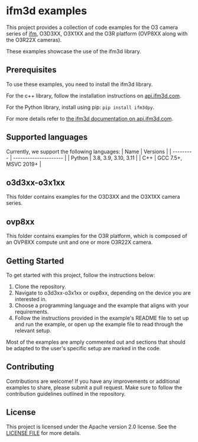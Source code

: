 # ifm3d examples

This project provides a collection of code examples for the O3 camera series of [ifm](https://www.ifm.com/), O3D3XX, O3X1XX and the O3R platform (OVP8XX along with the O3R22X cameras).

These examples showcase the use of the ifm3d library.

## Prerequisites
To use these examples, you need to install the ifm3d library.

For the c++ library, follow the installation instructions on [api.ifm3d.com](https://api.ifm3d.com/stable/content/installation_instructions/index.html).

For the Python library, install using pip: `pip install ifm3dpy`.

For more details refer to [the ifm3d documentation on api.ifm3d.com](https://api.ifm3d.com/stable/index.html).

## Supported languages

Currently, we support the following languages:
| Name      | Versions              |
| --------- | --------------------- |
| Python    | 3.8, 3.9, 3.10, 3.11  |
| C++       | GCC 7.5+, MSVC 2019+  |

## o3d3xx-o3x1xx

This folder contains examples for the O3D3XX and the O3X1XX camera series.

## ovp8xx

This folder contains examples for the O3R platform, which is composed of an OVP8XX compute unit and one or more O3R22X camera.

## Getting Started

To get started with this project, follow the instructions below:

1. Clone the repository.
2. Navigate to o3d3xx-o3x1xx or ovp8xx, depending on the device you are interested in.
3. Choose a programming language and the example that aligns with your requirements.
4. Follow the instructions provided in the example's README file to set up and run the example, or open up the example file to read through the relevant setup.

Most of the examples are amply commented out and sections that should be adapted to the user's specific setup are marked in the code.

## Contributing

Contributions are welcome! If you have any improvements or additional examples to share, please submit a pull request. Make sure to follow the contribution guidelines outlined in the repository.

## License

This project is licensed under the Apache version 2.0 license. See the [LICENSE FILE](./LICENSE) for more details.
